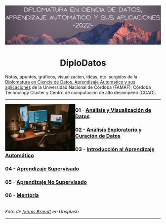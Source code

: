 
<p align="center">
  <img src="https://github.com/nicoambrosis/DiploDatos/blob/main/Banner%20Diplodatos.png">
</p>
<h1 align='center'> DiploDatos </h1>


Notas, apuntes, gráficos, visualizacion, ideas, etc. surgidos de la [Diplomatura en Ciencia de Datos, Aprendizaje Automatico y sus aplicaciones](https://diplodatos.famaf.unc.edu.ar/) de la Universidad Nacional de Córdoba (FAMAF), Córdoba Technology Cluster y Centro de computación de alto desempeño (CCAD).

---
<img width="45%" align="left" alt="foto_cafe" src="https://github.com/nicoambrosis/DiploDatos/blob/main/jannis-brandt-4mHaSX8zvJI-unsplash.jpg" />

### 01 - [Análisis y Visualización de Datos]()
### 02 - [Análisis Exploratorio y Curación de Datos]()
### 03 - [Introducción al Aprendizaje Automático]()
### 04 - [Aprendizaje Supervisado]()
### 05 - [Aprendizaje No Supervisado]()
### 06 - [Mentoría]()
\
𝘍𝘰𝘵𝘰 𝘥𝘦 [𝘑𝘢𝘯𝘯𝘪𝘴 𝘉𝘳𝘢𝘯𝘥𝘵](https://unsplash.com/es/@jannisbrandt) 𝘦𝘯 𝘜𝘯𝘴𝘱𝘭𝘢𝘴𝘩

---
